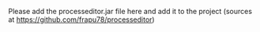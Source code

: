 Please add the processeditor.jar file here and add it to the project (sources at https://github.com/frapu78/processeditor)
